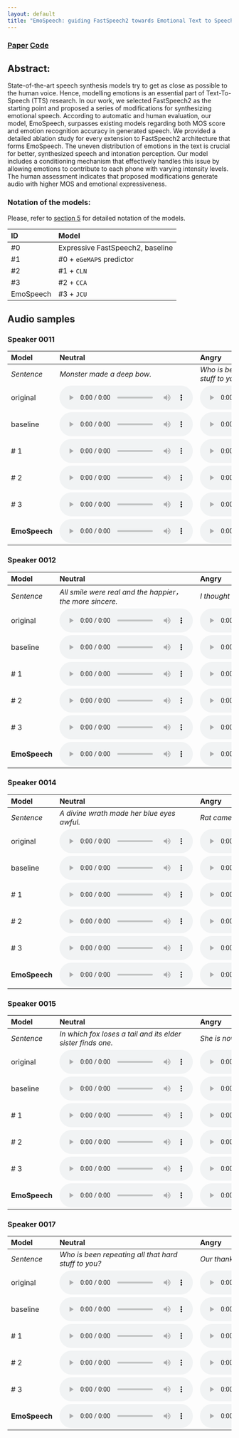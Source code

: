 ```yaml
---
layout: default
title: "EmoSpeech: guiding FastSpeech2 towards Emotional Text to Speech"
---
```


### [Paper](https://openreview.net/pdf?id=LYgrzXwVsm) [Code](https://github.com/deepvk/emospeech)

## Abstract: 

State-of-the-art speech synthesis models try to get as close as
possible to the human voice. Hence, modelling emotions is an
essential part of Text-To-Speech (TTS) research. In our work,
we selected FastSpeech2 as the starting point and proposed a
series of modifications for synthesizing emotional speech. According to automatic and human evaluation, our model, EmoSpeech, surpasses existing models regarding both MOS score
and emotion recognition accuracy in generated speech. We
provided a detailed ablation study for every extension to FastSpeech2 architecture that forms EmoSpeech. The uneven distribution of emotions in the text is crucial for better, synthesized speech and intonation perception. Our model includes a
conditioning mechanism that effectively handles this issue by
allowing emotions to contribute to each phone with varying intensity levels. The human assessment indicates that proposed
modifications generate audio with higher MOS and emotional
expressiveness.

### Notation of the models: 

Please, refer to [section 5](https://openreview.net/pdf?id=LYgrzXwVsm) for detailed notation of the models.

| ID                     | Model                            |  
|:-----------------------|:---------------------------------|
| #0                     | Expressive FastSpeech2, baseline | 
| #1                     | #0 + `eGeMAPS` predictor         |
| #2                     | #1 + `CLN`                       |
| #3                     | #2 + `CCA`                       |
| EmoSpeech              | #3 + `JCU`                       |

## Audio samples

### Speaker 0011

| Model            | Neutral                                                           | Angry                                                              | Happy                                                            | Sad                                                              | Surprise                                                         |
|:-----------------|:------------------------------------------------------------------|:-------------------------------------------------------------------|------------------------------------------------------------------|------------------------------------------------------------------|------------------------------------------------------------------|
| _Sentence_       | _Monster made a deep bow._                                        | _Who is been repeating all that hard stuff to you?_                | _Rat came and replied on the leaves._                            | _The football teams give a tea party._                           | _As rich as Peter's son in law!_                                 |
| original         | <audio src="/wavs/original/1_6_0.wav" controls preload></audio>   | <audio src="/wavs/original/1_11_1.wav" controls preload></audio>   | <audio src="/wavs/original/1_8_2.wav" controls preload></audio>  | <audio src="/wavs/original/1_3_3.wav" controls preload></audio>  | <audio src="/wavs/original/1_0_4.wav" controls preload></audio>  |
| baseline         | <audio src="/wavs/baseline/1_6_0.wav" controls preload></audio>   | <audio src="/wavs/baseline/1_11_1.wav" controls preload></audio>   | <audio src="/wavs/baseline/1_8_2.wav" controls preload></audio>  | <audio src="/wavs/baseline/1_3_3.wav" controls preload></audio>  | <audio src="/wavs/baseline/1_0_4.wav" controls preload></audio>  |
| # 1              | <audio src="/wavs/model1/1_6_0.wav" controls preload></audio>     | <audio src="/wavs/model1/1_11_1.wav" controls preload></audio>     | <audio src="/wavs/model1/1_8_2.wav" controls preload></audio>    | <audio src="/wavs/model1/1_3_3.wav" controls preload></audio>    | <audio src="/wavs/model1/1_0_4.wav" controls preload></audio>    |
| # 2              | <audio src="/wavs/model2/1_6_0.wav" controls preload></audio>     | <audio src="/wavs/model2/1_11_1.wav" controls preload></audio>     | <audio src="/wavs/model2/1_8_2.wav" controls preload></audio>    | <audio src="/wavs/model2/1_3_3.wav" controls preload></audio>    | <audio src="/wavs/model2/1_0_4.wav" controls preload></audio>    |
| # 3              | <audio src="/wavs/model3/1_6_0.wav" controls preload></audio>     | <audio src="/wavs/model3/1_11_1.wav" controls preload></audio>     | <audio src="/wavs/model3/1_8_2.wav" controls preload></audio>    | <audio src="/wavs/model3/1_3_3.wav" controls preload></audio>    | <audio src="/wavs/model3/1_0_4.wav" controls preload></audio>    |
| **EmoSpeech**    | <audio src="/wavs/emospeech/1_6_0.wav" controls preload></audio>  | <audio src="/wavs/emospeech/1_11_1.wav" controls preload></audio>  | <audio src="/wavs/emospeech/1_8_2.wav" controls preload></audio> | <audio src="/wavs/emospeech/1_3_3.wav" controls preload></audio> | <audio src="/wavs/emospeech/1_0_4.wav" controls preload></audio> |


### Speaker 0012

| Model         | Neutral                                                           | Angry                                                            | Happy                                                            | Sad                                                              | Surprise                                                         |
|:--------------|:------------------------------------------------------------------|:-----------------------------------------------------------------|------------------------------------------------------------------|------------------------------------------------------------------|------------------------------------------------------------------|
| _Sentence_    | _All smile were real and the happier，the more sincere._           | _I thought you meant how old are you?_                           | _Let's make the noise a snake._                                  | _She is now choosing skirt to wear._                             | _The football teams give a tea party._                           |
| original      | <audio src="/wavs/original/2_10_0.wav" controls preload></audio>  | <audio src="/wavs/original/2_2_1.wav" controls preload></audio>  | <audio src="/wavs/original/2_5_2.wav" controls preload></audio>  | <audio src="/wavs/original/2_4_3.wav" controls preload></audio>  | <audio src="/wavs/original/2_3_4.wav" controls preload></audio>  |
| baseline      | <audio src="/wavs/baseline/2_10_0.wav" controls preload></audio>  | <audio src="/wavs/baseline/2_2_1.wav" controls preload></audio>  | <audio src="/wavs/baseline/2_5_2.wav" controls preload></audio>  | <audio src="/wavs/baseline/2_4_3.wav" controls preload></audio>  | <audio src="/wavs/baseline/2_3_4.wav" controls preload></audio>  |
| # 1           | <audio src="/wavs/model1/2_10_0.wav" controls preload></audio>    | <audio src="/wavs/model1/2_2_1.wav" controls preload></audio>    | <audio src="/wavs/model1/2_5_2.wav" controls preload></audio>    | <audio src="/wavs/model1/2_4_3.wav" controls preload></audio>    | <audio src="/wavs/model1/2_3_4.wav" controls preload></audio>    |
| # 2           | <audio src="/wavs/model2/2_10_0.wav" controls preload></audio>    | <audio src="/wavs/model2/2_2_1.wav" controls preload></audio>    | <audio src="/wavs/model2/2_5_2.wav" controls preload></audio>    | <audio src="/wavs/model2/2_4_3.wav" controls preload></audio>    | <audio src="/wavs/model2/2_3_4.wav" controls preload></audio>    |
| # 3           | <audio src="/wavs/model3/2_10_0.wav" controls preload></audio>    | <audio src="/wavs/model3/2_2_1.wav" controls preload></audio>    | <audio src="/wavs/model3/2_5_2.wav" controls preload></audio>    | <audio src="/wavs/model3/2_4_3.wav" controls preload></audio>    | <audio src="/wavs/model3/2_3_4.wav" controls preload></audio>    |
| **EmoSpeech** | <audio src="/wavs/emospeech/2_10_0.wav" controls preload></audio> | <audio src="/wavs/emospeech/2_2_1.wav" controls preload></audio> | <audio src="/wavs/emospeech/2_5_2.wav" controls preload></audio> | <audio src="/wavs/emospeech/2_4_3.wav" controls preload></audio> | <audio src="/wavs/emospeech/2_3_4.wav" controls preload></audio> |

### Speaker 0014

| Model            | Neutral                                                            | Angry                                                             | Happy                                                            | Sad                                                              | Surprise                                                         |
|:-----------------|:-------------------------------------------------------------------|:------------------------------------------------------------------|------------------------------------------------------------------|------------------------------------------------------------------|------------------------------------------------------------------|
| _Sentence_       | _A divine wrath made her blue eyes awful._                         | _Rat came and replied on the leaves._                             | _The football teams give a tea party._                           | _As rich as Peter's son in law!_                                 | _Let's make the noise a snake._                                  |
| original         | <audio src="/wavs/original/4_13_0.wav" controls preload></audio>   | <audio src="/wavs/original/4_8_1.wav" controls preload></audio>   | <audio src="/wavs/original/4_3_2.wav" controls preload></audio>  | <audio src="/wavs/original/4_0_3.wav" controls preload></audio>  | <audio src="/wavs/original/4_5_4.wav" controls preload></audio>  |
| baseline         | <audio src="/wavs/baseline/4_13_0.wav" controls preload></audio>   | <audio src="/wavs/baseline/4_8_1.wav" controls preload></audio>   | <audio src="/wavs/baseline/4_3_2.wav" controls preload></audio>  | <audio src="/wavs/baseline/4_0_3.wav" controls preload></audio>  | <audio src="/wavs/baseline/4_5_4.wav" controls preload></audio>  |
| # 1              | <audio src="/wavs/model1/4_13_0.wav" controls preload></audio>     | <audio src="/wavs/model1/4_8_1.wav" controls preload></audio>     | <audio src="/wavs/model1/4_3_2.wav" controls preload></audio>    | <audio src="/wavs/model1/4_0_3.wav" controls preload></audio>    | <audio src="/wavs/model1/4_5_4.wav" controls preload></audio>    |
| # 2              | <audio src="/wavs/model2/4_13_0.wav" controls preload></audio>     | <audio src="/wavs/model2/4_8_1.wav" controls preload></audio>     | <audio src="/wavs/model2/4_3_2.wav" controls preload></audio>    | <audio src="/wavs/model2/4_0_3.wav" controls preload></audio>    | <audio src="/wavs/model2/4_5_4.wav" controls preload></audio>    |
| # 3              | <audio src="/wavs/model3/4_13_0.wav" controls preload></audio>     | <audio src="/wavs/model3/4_8_1.wav" controls preload></audio>     | <audio src="/wavs/model3/4_3_2.wav" controls preload></audio>    | <audio src="/wavs/model3/4_0_3.wav" controls preload></audio>    | <audio src="/wavs/model3/4_5_4.wav" controls preload></audio>    |
| **EmoSpeech**    | <audio src="/wavs/emospeech/4_13_0.wav" controls preload></audio>  | <audio src="/wavs/emospeech/4_8_1.wav" controls preload></audio>  | <audio src="/wavs/emospeech/4_3_2.wav" controls preload></audio> | <audio src="/wavs/emospeech/4_0_3.wav" controls preload></audio> | <audio src="/wavs/emospeech/4_5_4.wav" controls preload></audio> |

### Speaker 0015

| Model         | Neutral                                                           | Angry                                                            | Happy                                                             | Sad                                                              | Surprise                                                          |
|:--------------|:------------------------------------------------------------------|:-----------------------------------------------------------------|-------------------------------------------------------------------|------------------------------------------------------------------|-------------------------------------------------------------------|
| _Sentence_    | _In which fox loses a tail and its elder sister finds one._       | _She is now choosing skirt to wear._                             | _Hold up my chin, slow and solid._                                | _I thought you meant how old are you?_                           | _A divine wrath made her blue eyes awful._                        |
| original      | <audio src="/wavs/original/5_19_0.wav" controls preload></audio>  | <audio src="/wavs/original/5_4_1.wav" controls preload></audio>  | <audio src="/wavs/original/5_17_2.wav" controls preload></audio>  | <audio src="/wavs/original/5_2_3.wav" controls preload></audio>  | <audio src="/wavs/original/5_13_4.wav" controls preload></audio>  |
| baseline      | <audio src="/wavs/baseline/5_19_0.wav" controls preload></audio>  | <audio src="/wavs/baseline/5_4_1.wav" controls preload></audio>  | <audio src="/wavs/baseline/5_17_2.wav" controls preload></audio>  | <audio src="/wavs/baseline/5_2_3.wav" controls preload></audio>  | <audio src="/wavs/baseline/5_13_4.wav" controls preload></audio>  |
| # 1           | <audio src="/wavs/model1/5_19_0.wav" controls preload></audio>    | <audio src="/wavs/model1/5_4_1.wav" controls preload></audio>    | <audio src="/wavs/model1/5_17_2.wav" controls preload></audio>    | <audio src="/wavs/model1/5_2_3.wav" controls preload></audio>    | <audio src="/wavs/model1/5_13_4.wav" controls preload></audio>    |
| # 2           | <audio src="/wavs/model2/5_19_0.wav" controls preload></audio>    | <audio src="/wavs/model2/5_4_1.wav" controls preload></audio>    | <audio src="/wavs/model2/5_17_2.wav" controls preload></audio>    | <audio src="/wavs/model2/5_2_3.wav" controls preload></audio>    | <audio src="/wavs/model2/5_13_4.wav" controls preload></audio>    |
| # 3           | <audio src="/wavs/model3/5_19_0.wav" controls preload></audio>    | <audio src="/wavs/model3/5_4_1.wav" controls preload></audio>    | <audio src="/wavs/model3/5_17_2.wav" controls preload></audio>    | <audio src="/wavs/model3/5_2_3.wav" controls preload></audio>    | <audio src="/wavs/model3/5_13_4.wav" controls preload></audio>    |
| **EmoSpeech** | <audio src="/wavs/emospeech/5_19_0.wav" controls preload></audio> | <audio src="/wavs/emospeech/5_4_1.wav" controls preload></audio> | <audio src="/wavs/emospeech/5_17_2.wav" controls preload></audio> | <audio src="/wavs/emospeech/5_2_3.wav" controls preload></audio> | <audio src="/wavs/emospeech/5_13_4.wav" controls preload></audio> |

### Speaker 0017

| Model         | Neutral                                                           | Angry                                                             | Happy                                                            | Sad                                                              | Surprise                                                          |
|:--------------|:------------------------------------------------------------------|:------------------------------------------------------------------|------------------------------------------------------------------|------------------------------------------------------------------|-------------------------------------------------------------------|
| _Sentence_    | _Who is been repeating all that hard stuff to you?_               | _Our thanks to God's oath._                                       | _She had said, so that one could keep up a conversation!_        | _Monster made a deep bow._                                       | _How I hate this foul pool!_                                      |
| original      | <audio src="/wavs/original/7_11_0.wav" controls preload></audio>  | <audio src="/wavs/original/7_18_1.wav" controls preload></audio>  | <audio src="/wavs/original/7_7_2.wav" controls preload></audio>  | <audio src="/wavs/original/7_6_3.wav" controls preload></audio>  | <audio src="/wavs/original/7_15_4.wav" controls preload></audio>  |
| baseline      | <audio src="/wavs/baseline/7_11_0.wav" controls preload></audio>  | <audio src="/wavs/baseline/7_18_1.wav" controls preload></audio>  | <audio src="/wavs/baseline/7_7_2.wav" controls preload></audio>  | <audio src="/wavs/baseline/7_6_3.wav" controls preload></audio>  | <audio src="/wavs/baseline/7_15_4.wav" controls preload></audio>  |
| # 1           | <audio src="/wavs/model1/7_11_0.wav" controls preload></audio>    | <audio src="/wavs/model1/7_18_1.wav" controls preload></audio>    | <audio src="/wavs/model1/7_7_2.wav" controls preload></audio>    | <audio src="/wavs/model1/7_6_3.wav" controls preload></audio>    | <audio src="/wavs/model1/7_15_4.wav" controls preload></audio>    |
| # 2           | <audio src="/wavs/model2/7_11_0.wav" controls preload></audio>    | <audio src="/wavs/model2/7_18_1.wav" controls preload></audio>    | <audio src="/wavs/model2/7_7_2.wav" controls preload></audio>    | <audio src="/wavs/model2/7_6_3.wav" controls preload></audio>    | <audio src="/wavs/model2/7_15_4.wav" controls preload></audio>    |
| # 3           | <audio src="/wavs/model3/7_11_0.wav" controls preload></audio>    | <audio src="/wavs/model3/7_18_1.wav" controls preload></audio>    | <audio src="/wavs/model3/7_7_2.wav" controls preload></audio>    | <audio src="/wavs/model3/7_6_3.wav" controls preload></audio>    | <audio src="/wavs/model3/7_15_4.wav" controls preload></audio>    |
| **EmoSpeech** | <audio src="/wavs/emospeech/7_11_0.wav" controls preload></audio> | <audio src="/wavs/emospeech/7_18_1.wav" controls preload></audio> | <audio src="/wavs/emospeech/7_7_2.wav" controls preload></audio> | <audio src="/wavs/emospeech/7_6_3.wav" controls preload></audio> | <audio src="/wavs/emospeech/7_15_4.wav" controls preload></audio> |
